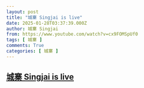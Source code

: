 ```yaml
---
layout: post
title: "城寨 Singjai is live"
date: 2025-01-28T03:37:39.000Z
author: 城寨 Singjai
from: https://www.youtube.com/watch?v=cx9FOMSpUf0
tags: [ 城寨 ]
comments: True
categories: [ 城寨 ]
---
```

<!--1738035459000-->
[城寨 Singjai is live](https://www.youtube.com/watch?v=cx9FOMSpUf0)
------

<div>

</div>
